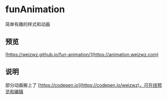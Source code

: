 # funAnimation

简单有趣的样式和动画

## 预览

[https://weizwz.github.io/fun-animation/](https://animation.weizwz.com)


## 说明

部分动画搬上了 [https://codepen.io](https://codepen.io/weizwz)，可在线预览和编辑
